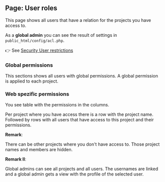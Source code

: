 ## Page: User roles

This page shows all users that have a relation for the projects you have access to.

As a **global admin** you can see the result of settings in `public_html/config/acl.php`.

👉 See [Security User restrictions](../../60_Security/30_User_restriction.md)

### Global permissions

This sections shows all users with global permissions. A global permission is applied to each project.

### Web spezific permissions

You see table with the permissions in the columns.

Per project where you have access there is a row with the project name.
Followed by rows with all users that have access to this project and their permissions.

**Remark**:

There can be other projects where you don't have access to. Those project names and members are hidden.

**Remark II**:

Global admins can see all projects and all users. The usernames are linked and a global admin gets a view with the profile of the selected user.
